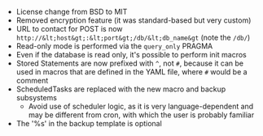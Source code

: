 - License change from BSD to MIT
- Removed encryption feature (it was standard-based but very custom)
- URL to contact for POST is now `http://&lt;host&gt;:&lt;port&gt;/db/&lt;db_name&gt` (note the `/db/`)
- Read-only mode is performed via the `query_only` PRAGMA
- Even if the database is read only, it's possible to perform init macros
- Stored Statements are now prefixed with `^`, not `#`, because it can be used in macros that are defined in the YAML file, where `#` would be a comment
- ScheduledTasks are replaced with the new macro and backup subsystems
    - Avoid use of scheduler logic, as it is very language-dependent and may be different from cron, with which the user is probably familiar
- The '%s' in the backup template is optional